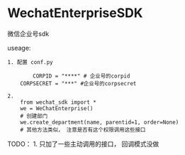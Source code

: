 # WechatEnterpriseSDK
微信企业号sdk

useage:

	1. 配置 conf.py
    
     		CORPID = "****" # 企业号的corpid
		CORPSECRET = "***" #企业号的corpsecret
	
	2.
		from wechat_sdk import *
		we = WeChatEnterprise()
		# 创建部门
		we.create_department(name, parentid=1, order=None)
		# 其他方法类似， 注意是否有这个权限调用这些接口

TODO：
	1. 只加了一些主动调用的接口， 回调模式没做

